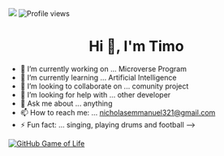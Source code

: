 ![](https://img.shields.io/badge/Microverse-blueviolet)
![Profile views](https://gpvc.arturio.dev/regiss05) 

<h1 align="center">Hi 👋, I'm Timo</h1>

- 🔭 I’m currently working on ... Microverse Program
- 🌱 I’m currently learning ... Artificial Intelligence
- 👯 I’m looking to collaborate on ... comunity project
- 🤔 I’m looking for help with ... other developer
- 💬 Ask me about ... anything
- 📫 How to reach me: ... nicholasemmanuel321@gmail.com
- ⚡ Fun fact: ... singing, playing drums and football
-->

[![GitHub Game of Life](https://github4life.herokuapp.com/NickEmma.gif?z=6)](https://github4life.herokuapp.com/NickEmma)
